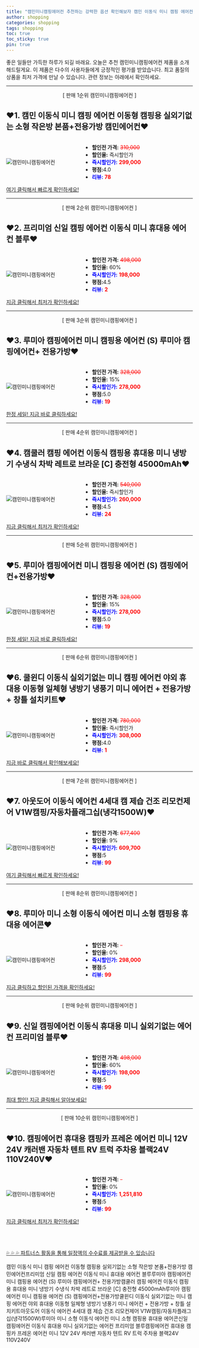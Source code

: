 ```yaml
---
title: "캠민미니캠핑에어컨 추천하는 강력한 옵션 확인해보자 캠민 이동식 미니 캠핑 에어컨"
author: shopping
categories: shopping
tags: shopping
toc: true
toc_sticky: true
pin: true
---
```

좋은 일들만 가득한 하루가 되길 바래요. 오늘은 추천 캠민미니캠핑에어컨 제품을 소개해드릴게요. 이 제품은 다수의 사용자들에게 긍정적인 평가를 받았습니다. 최고 품질의 상품을 최저 가격에 만날 수 있습니다. 관련 정보는 아래에서 확인하세요.

---
<p class="toplist" style="margin: 0 auto; display: block; width: fit-content;">[ 판매 1순위 캠민미니캠핑에어컨 ]</p>

<h2><strong>❤️1. 캠민 이동식 미니 캠핑 에어컨 이동형 캠핑용 실외기없는 소형 작은방 본품+전용가방 캠민에어컨❤️</strong></h2>

<div style="display: flex; align-items: center;">
    <div style="flex: 0.4;">
        <img src="https://thumbnail9.coupangcdn.com/thumbnails/remote/230x230ex/image/vendor_inventory/d0b0/10256f5153fb75fe13edd079e1134c5cc7db586d6f16eb39fd43e19a063a.jpg" alt="캠민미니캠핑에어컨" style="max-width: 100%;">
    </div>
    <div style="flex: 0.6; margin-left: 10px;">
        <ul>
            <li><strong>할인전 가격:</strong> <del style="color: red;">310,000</del></li>
            <li><strong>할인율:</strong> 즉시할인가</li>
            <li><span style='color:blue'><strong>즉시할인가:</strong></span> <span style='color:red'><strong>299,000</strong></span></li>
            <li><strong>평점:</strong>4.0</li>
            <li><span style='color:blue'><strong>리뷰:</strong></span> <span style='color:red'><strong>78</strong></span></li>
        </ul>
    </div>
</div>
<div class="center">
    <a href="https://William4Davisa.github.io?lptag=AF9450613&subid=githubio&pageKey=6629043914&traceid=V0-153&itemId=15243032322&vendorItemId=82463791478" class="myButton">
        여기 클릭해서 빠르게 확인하세요!
    </a>
</div>


---
<p class="toplist" style="margin: 0 auto; display: block; width: fit-content;">[ 판매 2순위 캠민미니캠핑에어컨 ]</p>

<h2><strong>❤️2. 프리미엄 신일 캠핑 에어컨 이동식 미니 휴대용 에어컨 블루❤️</strong></h2>

<div style="display: flex; align-items: center;">
    <div style="flex: 0.4;">
        <img src="https://thumbnail10.coupangcdn.com/thumbnails/remote/230x230ex/image/vendor_inventory/d8ed/a9687429f2c3045d7e644284d00b1c4e88e97fd3451adb51abea97cbd958.jpg" alt="캠민미니캠핑에어컨" style="max-width: 100%;">
    </div>
    <div style="flex: 0.6; margin-left: 10px;">
        <ul>
            <li><strong>할인전 가격:</strong> <del style="color: red;">498,000</del></li>
            <li><strong>할인율:</strong> 60%</li>
            <li><span style='color:blue'><strong>즉시할인가:</strong></span> <span style='color:red'><strong>198,000</strong></span></li>
            <li><strong>평점:</strong>4.5</li>
            <li><span style='color:blue'><strong>리뷰:</strong></span> <span style='color:red'><strong>2</strong></span></li>
        </ul>
    </div>
</div>
<div class="center">
    <a href="https://William4Davisa.github.io?lptag=AF9450613&subid=githubio&pageKey=7953597500&traceid=V0-153&itemId=21964251364&vendorItemId=89011982180" class="myButton">
        지금 클릭해서 최저가 확인하세요!
    </a>
</div>


---
<p class="toplist" style="margin: 0 auto; display: block; width: fit-content;">[ 판매 3순위 캠민미니캠핑에어컨 ]</p>

<h2><strong>❤️3. 루미아 캠핑에어컨 미니 캠핑용 에어컨 (S) 루미아 캠핑에어컨+ 전용가방❤️</strong></h2>

<div style="display: flex; align-items: center;">
    <div style="flex: 0.4;">
        <img src="https://thumbnail7.coupangcdn.com/thumbnails/remote/230x230ex/image/vendor_inventory/ae84/4d393c4ee94287fb29caa142cf891c55d25bbcc503a7c50ce1593998d54b.jpg" alt="캠민미니캠핑에어컨" style="max-width: 100%;">
    </div>
    <div style="flex: 0.6; margin-left: 10px;">
        <ul>
            <li><strong>할인전 가격:</strong> <del style="color: red;">328,000</del></li>
            <li><strong>할인율:</strong> 15%</li>
            <li><span style='color:blue'><strong>즉시할인가:</strong></span> <span style='color:red'><strong>278,000</strong></span></li>
            <li><strong>평점:</strong>5.0</li>
            <li><span style='color:blue'><strong>리뷰:</strong></span> <span style='color:red'><strong>19</strong></span></li>
        </ul>
    </div>
</div>
<div class="center">
    <a href="https://William4Davisa.github.io?lptag=AF9450613&subid=githubio&pageKey=7419507174&traceid=V0-153&itemId=19243440469&vendorItemId=86359604599" class="myButton">
        한정 세일! 지금 바로 클릭하세요!
    </a>
</div>


---
<p class="toplist" style="margin: 0 auto; display: block; width: fit-content;">[ 판매 4순위 캠민미니캠핑에어컨 ]</p>

<h2><strong>❤️4. 캠쿨러 캠핑 에어컨 이동식 캠핑용 휴대용 미니 냉방기 수냉식 차박 레트로 브라운 [C] 충전형 45000mAh❤️</strong></h2>

<div style="display: flex; align-items: center;">
    <div style="flex: 0.4;">
        <img src="https://thumbnail9.coupangcdn.com/thumbnails/remote/230x230ex/image/vendor_inventory/c01b/56dc1461f7537614606b7969a69cec4a7f14ac5dd9e1efb633d75e207754.png" alt="캠민미니캠핑에어컨" style="max-width: 100%;">
    </div>
    <div style="flex: 0.6; margin-left: 10px;">
        <ul>
            <li><strong>할인전 가격:</strong> <del style="color: red;">540,000</del></li>
            <li><strong>할인율:</strong> 즉시할인가</li>
            <li><span style='color:blue'><strong>즉시할인가:</strong></span> <span style='color:red'><strong>260,000</strong></span></li>
            <li><strong>평점:</strong>4.5</li>
            <li><span style='color:blue'><strong>리뷰:</strong></span> <span style='color:red'><strong>24</strong></span></li>
        </ul>
    </div>
</div>
<div class="center">
    <a href="https://William4Davisa.github.io?lptag=AF9450613&subid=githubio&pageKey=8040172449&traceid=V0-153&itemId=22521939265&vendorItemId=89563988076" class="myButton">
        지금 클릭해서 최저가 확인하세요!
    </a>
</div>


---
<p class="toplist" style="margin: 0 auto; display: block; width: fit-content;">[ 판매 5순위 캠민미니캠핑에어컨 ]</p>

<h2><strong>❤️5. 루미아 캠핑에어컨 미니 캠핑용 에어컨 (S) 캠핑에어컨+전용가방❤️</strong></h2>

<div style="display: flex; align-items: center;">
    <div style="flex: 0.4;">
        <img src="https://thumbnail7.coupangcdn.com/thumbnails/remote/230x230ex/image/vendor_inventory/ae84/4d393c4ee94287fb29caa142cf891c55d25bbcc503a7c50ce1593998d54b.jpg" alt="캠민미니캠핑에어컨" style="max-width: 100%;">
    </div>
    <div style="flex: 0.6; margin-left: 10px;">
        <ul>
            <li><strong>할인전 가격:</strong> <del style="color: red;">328,000</del></li>
            <li><strong>할인율:</strong> 15%</li>
            <li><span style='color:blue'><strong>즉시할인가:</strong></span> <span style='color:red'><strong>278,000</strong></span></li>
            <li><strong>평점:</strong>5.0</li>
            <li><span style='color:blue'><strong>리뷰:</strong></span> <span style='color:red'><strong>19</strong></span></li>
        </ul>
    </div>
</div>
<div class="center">
    <a href="https://William4Davisa.github.io?lptag=AF9450613&subid=githubio&pageKey=7419507174&traceid=V0-153&itemId=19243440468&vendorItemId=86359604582" class="myButton">
        한정 세일! 지금 바로 클릭하세요!
    </a>
</div>


---
<p class="toplist" style="margin: 0 auto; display: block; width: fit-content;">[ 판매 6순위 캠민미니캠핑에어컨 ]</p>

<h2><strong>❤️6. 쿨윈디 이동식 실외기없는 미니 캠핑 에어컨 야외 휴대용 이동형 일체형 냉방기 냉풍기 미니 에어컨 + 전용가방 + 창틀 설치키트❤️</strong></h2>

<div style="display: flex; align-items: center;">
    <div style="flex: 0.4;">
        <img src="https://thumbnail10.coupangcdn.com/thumbnails/remote/230x230ex/image/vendor_inventory/dee4/6788d2fd4874d500f956b8e9e8c6d5b8334166c662d7bf768f0fd2246da7.jpg" alt="캠민미니캠핑에어컨" style="max-width: 100%;">
    </div>
    <div style="flex: 0.6; margin-left: 10px;">
        <ul>
            <li><strong>할인전 가격:</strong> <del style="color: red;">780,000</del></li>
            <li><strong>할인율:</strong> 즉시할인가</li>
            <li><span style='color:blue'><strong>즉시할인가:</strong></span> <span style='color:red'><strong>308,000</strong></span></li>
            <li><strong>평점:</strong>4.0</li>
            <li><span style='color:blue'><strong>리뷰:</strong></span> <span style='color:red'><strong>1</strong></span></li>
        </ul>
    </div>
</div>
<div class="center">
    <a href="https://William4Davisa.github.io?lptag=AF9450613&subid=githubio&pageKey=7969638164&traceid=V0-153&itemId=22068611669&vendorItemId=90767538388" class="myButton">
        지금 바로 클릭해서 확인해보세요!
    </a>
</div>


---
<p class="toplist" style="margin: 0 auto; display: block; width: fit-content;">[ 판매 7순위 캠민미니캠핑에어컨 ]</p>

<h2><strong>❤️7. 아웃도어 이동식 에어컨 4세대 캠 제습 건조 리모컨제어 V1W캠핑/자동차플래그십(냉각1500W)❤️</strong></h2>

<div style="display: flex; align-items: center;">
    <div style="flex: 0.4;">
        <img src="https://thumbnail7.coupangcdn.com/thumbnails/remote/230x230ex/image/vendor_inventory/f566/2f00eeaf6ca52807042ba80f91f066ca187df0ef4acd168a999214df60ad.jpg" alt="캠민미니캠핑에어컨" style="max-width: 100%;">
    </div>
    <div style="flex: 0.6; margin-left: 10px;">
        <ul>
            <li><strong>할인전 가격:</strong> <del style="color: red;">677,400</del></li>
            <li><strong>할인율:</strong> 9%</li>
            <li><span style='color:blue'><strong>즉시할인가:</strong></span> <span style='color:red'><strong>609,700</strong></span></li>
            <li><strong>평점:</strong>5</li>
            <li><span style='color:blue'><strong>리뷰:</strong></span> <span style='color:red'><strong>99</strong></span></li>
        </ul>
    </div>
</div>
<div class="center">
    <a href="https://William4Davisa.github.io?lptag=AF9450613&subid=githubio&pageKey=8247706625&traceid=V0-153&itemId=23740441371&vendorItemId=90765054948" class="myButton">
        여기 클릭해서 빠르게 확인하세요!
    </a>
</div>


---
<p class="toplist" style="margin: 0 auto; display: block; width: fit-content;">[ 판매 8순위 캠민미니캠핑에어컨 ]</p>

<h2><strong>❤️8. 루미아 미니 소형 이동식 에어컨 미니 소형 캠핑용 휴대용 에어콘❤️</strong></h2>

<div style="display: flex; align-items: center;">
    <div style="flex: 0.4;">
        <img src="https://thumbnail6.coupangcdn.com/thumbnails/remote/230x230ex/image/vendor_inventory/2a5c/dc04f562b6b5a57a2199a885c52debccb3c755e6f87e18edaa161f94fb55.jpg" alt="캠민미니캠핑에어컨" style="max-width: 100%;">
    </div>
    <div style="flex: 0.6; margin-left: 10px;">
        <ul>
            <li><strong>할인전 가격:</strong> <del style="color: red;">-</del></li>
            <li><strong>할인율:</strong> 0%</li>
            <li><span style='color:blue'><strong>즉시할인가:</strong></span> <span style='color:red'><strong>298,000</strong></span></li>
            <li><strong>평점:</strong>5</li>
            <li><span style='color:blue'><strong>리뷰:</strong></span> <span style='color:red'><strong>99</strong></span></li>
        </ul>
    </div>
</div>
<div class="center">
    <a href="https://William4Davisa.github.io?lptag=AF9450613&subid=githubio&pageKey=7417314361&traceid=V0-153&itemId=19233132077&vendorItemId=86349612888" class="myButton">
        지금 클릭하고 할인된 가격을 확인하세요!
    </a>
</div>


---
<p class="toplist" style="margin: 0 auto; display: block; width: fit-content;">[ 판매 9순위 캠민미니캠핑에어컨 ]</p>

<h2><strong>❤️9. 신일 캠핑에어컨 이동식 휴대용 미니 실외기없는 에어컨 프리미엄 블루❤️</strong></h2>

<div style="display: flex; align-items: center;">
    <div style="flex: 0.4;">
        <img src="https://thumbnail9.coupangcdn.com/thumbnails/remote/230x230ex/image/vendor_inventory/5fed/189d2938193e42fd70c3e04ee37c213ded40ea1eca0cfd3f58fec51c6272.jpg" alt="캠민미니캠핑에어컨" style="max-width: 100%;">
    </div>
    <div style="flex: 0.6; margin-left: 10px;">
        <ul>
            <li><strong>할인전 가격:</strong> <del style="color: red;">498,000</del></li>
            <li><strong>할인율:</strong> 60%</li>
            <li><span style='color:blue'><strong>즉시할인가:</strong></span> <span style='color:red'><strong>198,000</strong></span></li>
            <li><strong>평점:</strong>5</li>
            <li><span style='color:blue'><strong>리뷰:</strong></span> <span style='color:red'><strong>99</strong></span></li>
        </ul>
    </div>
</div>
<div class="center">
    <a href="https://William4Davisa.github.io?lptag=AF9450613&subid=githubio&pageKey=7953595248&traceid=V0-153&itemId=21964241335&vendorItemId=89011972226" class="myButton">
        최대 할인! 지금 클릭해서 알아보세요!
    </a>
</div>


---
<p class="toplist" style="margin: 0 auto; display: block; width: fit-content;">[ 판매 10순위 캠민미니캠핑에어컨 ]</p>

<h2><strong>❤️10. 캠핑에어컨 휴대용 캠핑카 프레온 에어컨 미니 12V 24V 캐러밴 자동차 텐트 RV 트럭 주차용 블랙24V 110V240V❤️</strong></h2>

<div style="display: flex; align-items: center;">
    <div style="flex: 0.4;">
        <img src="https://thumbnail8.coupangcdn.com/thumbnails/remote/230x230ex/image/vendor_inventory/cb18/4e0238573545fb9d8cc01f65fc633edbafb838a36c9d94e6d51e4d2979af.jpg" alt="캠민미니캠핑에어컨" style="max-width: 100%;">
    </div>
    <div style="flex: 0.6; margin-left: 10px;">
        <ul>
            <li><strong>할인전 가격:</strong> <del style="color: red;">-</del></li>
            <li><strong>할인율:</strong> 0%</li>
            <li><span style='color:blue'><strong>즉시할인가:</strong></span> <span style='color:red'><strong>1,251,810</strong></span></li>
            <li><strong>평점:</strong>5</li>
            <li><span style='color:blue'><strong>리뷰:</strong></span> <span style='color:red'><strong>99</strong></span></li>
        </ul>
    </div>
</div>
<div class="center">
    <a href="https://William4Davisa.github.io?lptag=AF9450613&subid=githubio&pageKey=7986812650&traceid=V0-153&itemId=22187193792&vendorItemId=89361814120" class="myButton">
        지금 클릭해서 최저가 확인하세요!
    </a>
</div>

<br><br><br>[💦 💦 💦 파트너스 활동을 통해 일정액의 수수료를 제공받을 수 있습니다](https://link.coupang.com/a/bcpT2c)<br><br>캠민 이동식 미니 캠핑 에어컨 이동형 캠핑용 실외기없는 소형 작은방 본품+전용가방 캠민에어컨프리미엄 신일 캠핑 에어컨 이동식 미니 휴대용 에어컨 블루루미아 캠핑에어컨 미니 캠핑용 에어컨 (S) 루미아 캠핑에어컨+ 전용가방캠쿨러 캠핑 에어컨 이동식 캠핑용 휴대용 미니 냉방기 수냉식 차박 레트로 브라운 [C] 충전형 45000mAh루미아 캠핑에어컨 미니 캠핑용 에어컨 (S) 캠핑에어컨+전용가방쿨윈디 이동식 실외기없는 미니 캠핑 에어컨 야외 휴대용 이동형 일체형 냉방기 냉풍기 미니 에어컨 + 전용가방 + 창틀 설치키트아웃도어 이동식 에어컨 4세대 캠 제습 건조 리모컨제어 V1W캠핑/자동차플래그십(냉각1500W)루미아 미니 소형 이동식 에어컨 미니 소형 캠핑용 휴대용 에어콘신일 캠핑에어컨 이동식 휴대용 미니 실외기없는 에어컨 프리미엄 블루캠핑에어컨 휴대용 캠핑카 프레온 에어컨 미니 12V 24V 캐러밴 자동차 텐트 RV 트럭 주차용 블랙24V 110V240V